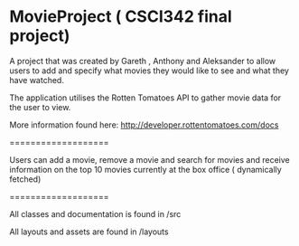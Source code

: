 MovieProject ( CSCI342 final project)
============

A project that was created by Gareth , Anthony and Aleksander to allow users to add and specify 
what movies they would like to see and what they have watched.

The application utilises the Rotten Tomatoes API to gather movie data for the user to view.

More information found here: http://developer.rottentomatoes.com/docs

===================

Users can add a movie, remove a movie and search for movies and receive information on the top 10 movies currently at the box office ( dynamically fetched)

===================

All classes and documentation is found in /src

All layouts and assets are found in /layouts




